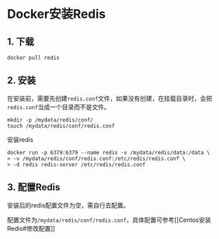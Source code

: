 # Docker安装Redis
## 1. 下载
```
docker pull redis
```

## 2. 安装

在安装前，需要先创建``redis.conf``文件，如果没有创建，在挂载目录时，会把``redis.conf``当成一个目录而不是文件。

```
mkdir -p /mydata/redis/conf/
touch /mydata/redis/conf/redis.conf
```

安装redis

```
docker run -p 6379:6379 --name redis -v /mydata/redis/data:/data \
> -v /mydata/redis/conf/redis.conf:/etc/redis/redis.conf \
> -d redis redis-server /etc/redis/redis.conf
```

## 3. 配置Redis

安装后的redis配置文件为空，需自行去配置。

配置文件为``/mydata/redis/conf/redis.conf``，具体配置可参考[[Centos安装Redis#修改配置]]
